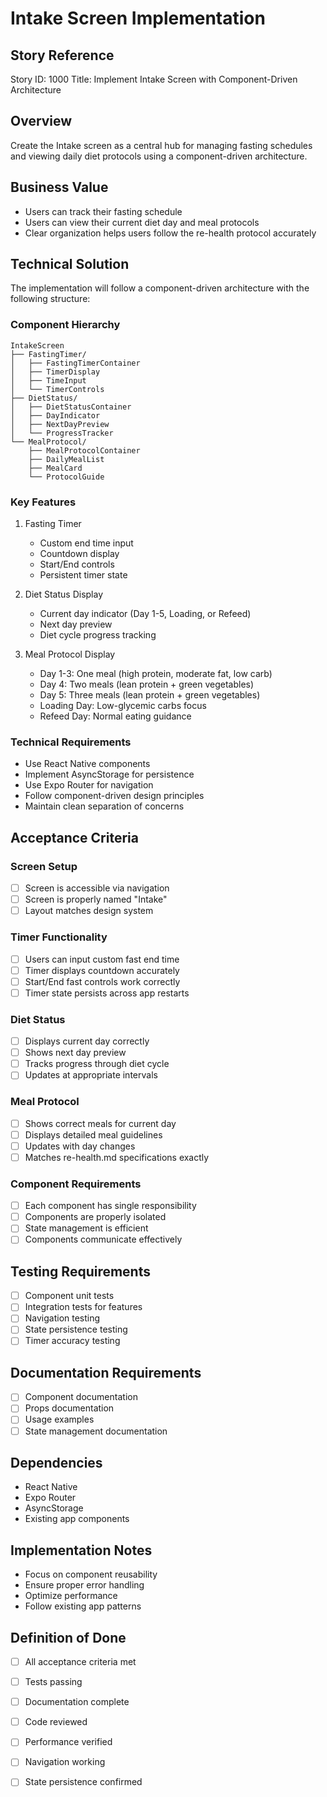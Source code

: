 # Intake Screen Implementation

## Story Reference
Story ID: 1000
Title: Implement Intake Screen with Component-Driven Architecture

## Overview
Create the Intake screen as a central hub for managing fasting schedules and viewing daily diet protocols using a component-driven architecture.

## Business Value
- Users can track their fasting schedule
- Users can view their current diet day and meal protocols
- Clear organization helps users follow the re-health protocol accurately

## Technical Solution
The implementation will follow a component-driven architecture with the following structure:

### Component Hierarchy
```
IntakeScreen
├── FastingTimer/
│   ├── FastingTimerContainer
│   ├── TimerDisplay
│   ├── TimeInput
│   └── TimerControls
├── DietStatus/
│   ├── DietStatusContainer
│   ├── DayIndicator
│   ├── NextDayPreview
│   └── ProgressTracker
└── MealProtocol/
    ├── MealProtocolContainer
    ├── DailyMealList
    ├── MealCard
    └── ProtocolGuide
```

### Key Features
1. Fasting Timer
   - Custom end time input
   - Countdown display
   - Start/End controls
   - Persistent timer state

2. Diet Status Display
   - Current day indicator (Day 1-5, Loading, or Refeed)
   - Next day preview
   - Diet cycle progress tracking

3. Meal Protocol Display
   - Day 1-3: One meal (high protein, moderate fat, low carb)
   - Day 4: Two meals (lean protein + green vegetables)
   - Day 5: Three meals (lean protein + green vegetables)
   - Loading Day: Low-glycemic carbs focus
   - Refeed Day: Normal eating guidance

### Technical Requirements
- Use React Native components
- Implement AsyncStorage for persistence
- Use Expo Router for navigation
- Follow component-driven design principles
- Maintain clean separation of concerns

## Acceptance Criteria

### Screen Setup
- [ ] Screen is accessible via navigation
- [ ] Screen is properly named "Intake"
- [ ] Layout matches design system

### Timer Functionality
- [ ] Users can input custom fast end time
- [ ] Timer displays countdown accurately
- [ ] Start/End fast controls work correctly
- [ ] Timer state persists across app restarts

### Diet Status
- [ ] Displays current day correctly
- [ ] Shows next day preview
- [ ] Tracks progress through diet cycle
- [ ] Updates at appropriate intervals

### Meal Protocol
- [ ] Shows correct meals for current day
- [ ] Displays detailed meal guidelines
- [ ] Updates with day changes
- [ ] Matches re-health.md specifications exactly

### Component Requirements
- [ ] Each component has single responsibility
- [ ] Components are properly isolated
- [ ] State management is efficient
- [ ] Components communicate effectively

## Testing Requirements
- [ ] Component unit tests
- [ ] Integration tests for features
- [ ] Navigation testing
- [ ] State persistence testing
- [ ] Timer accuracy testing

## Documentation Requirements
- [ ] Component documentation
- [ ] Props documentation
- [ ] Usage examples
- [ ] State management documentation

## Dependencies
- React Native
- Expo Router
- AsyncStorage
- Existing app components

## Implementation Notes
- Focus on component reusability
- Ensure proper error handling
- Optimize performance
- Follow existing app patterns

## Definition of Done
- [ ] All acceptance criteria met
- [ ] Tests passing
- [ ] Documentation complete
- [ ] Code reviewed
- [ ] Performance verified
- [ ] Navigation working
- [ ] State persistence confirmed

